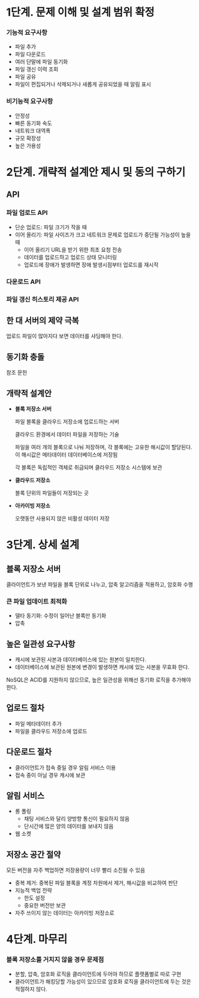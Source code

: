 # 1단계. 문제 이해 및 설계 범위 확정

### 기능적 요구사항

- 파일 추가
- 파일 다운로드
- 여러 단말에 파일 동기화
- 파일 갱신 이력 조회
- 파일 공유
- 파일이 편집되거나 삭제되거나 새롭게 공유되었을 때 알림 표시

### 비기능적 요구사항

- 안정성
- 빠른 동기화 속도
- 네트워크 대역폭
- 규모 확장성
- 높은 가용성

# 2단계. 개략적 설계안 제시 및 동의 구하기

## API

### 파일 업로드 API

- 단순 업로드: 파일 크기가 작을 때
- 이어 올리기: 파일 사이즈가 크고 네트워크 문제로 업로드가 중단될 가능성이 높을 때
    - 이어 올리기 URL을 받기 위한 최초 요청 전송
    - 데이터를 업로드하고 업로드 상태 모니터링
    - 업로드에 장애가 발생하면 장애 발생시점부터 업로드를 재시작

### 다운로드 API

### 파일 갱신 히스토리 제공 API

## 한 대 서버의 제약 극복

업로드 파일이 많아지다 보면 데이터를 샤딩해야 한다.

## 동기화 충돌

참조 문헌

## 개략적 설계안

- **블록 저장소 서버**
    
    파일 블록을 클라우드 저장소에 업로드하는 서버
    
    클라우드 환경에서 데이터 파일을 저장하는 기술
    
    파일을 여러 개의 블록으로 나눠 저장하며, 각 블록에는 고유한 해시값이 할당된다. 이 해시값은 메타데이터 데이터베이스에 저장됨
    
    각 블록은 독립적인 객체로 취급되며 클라우드 저장소 시스템에 보관
    
- **클라우드 저장소**
    
    블록 단위의 파일들이 저장되는 곳
    
- **아카이빙 저장소**
    
    오랫동안 사용되지 않은 비활성 데이터 저장
    

# 3단계. 상세 설계

## 블록 저장소 서버

클라이언트가 보낸 파일을 블록 단위로 나누고, 압축 알고리즘을 적용하고, 암호화 수행

### 큰 파일 업데이트 최적화

- 델타 동기화: 수정이 일어난 블록만 동기화
- 압축

## 높은 일관성 요구사항

- 캐시에 보관된 사본과 데이터베이스에 있는 원본이 일치한다.
- 데이터베이스에 보관된 원본에 변경이 발생하면 캐시에 있는 사본을 무효화 한다.

NoSQL은 ACID를 지원하지 않으므로, 높은 일관성을 위해선 동기화 로직을 추가해야 한다.

## 업로드 절차

- 파일 메타데이터 추가
- 파일을 클라우드 저장소에 업로드

## 다운로드 절차

- 클라이언트가 접속 중일 경우 알림 서비스 이용
- 접속 중이 아닐 경우 캐시에 보관

## 알림 서비스

- 롱 폴링
    - 채팅 서비스와 달리 양방향 통신이 필요하지 않음
    - 단시간에 많은 양의 데이터를 보내지 않음
- 웹 소켓

## 저장소 공간 절약

모든 버전을 자주 백업하면 저장용량이 너무 빨리 소진될 수 있음

- 중복 제거: 중복된 파일 블록을 계정 차원에서 제거, 해시값을 비교하여 판단
- 지능적 백업 전략
    - 한도 설정
    - 중요한 버전만 보관
- 자주 쓰이지 않는 데이터는 아카이빙 저장소로

# 4단계. 마무리

### 블록 저장소를 거치지 않을 경우 문제점

- 분할, 압축, 암호화 로직을 클라이언트에 두어야 하므로 플랫폼별로 따로 구현
- 클라이언트가 해킹당할 가능성이 있으므로 암호화 로직을 클라이언트에 두는 것은 적절하지 않다.
